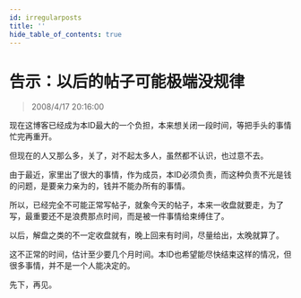 ```yaml
---
id: irregularposts 
title: ''
hide_table_of_contents: true
---
```


# 告示：以后的帖子可能极端没规律

> 2008/4/17 20:16:00

<div style={{color: '#FF0000', fontWeight: '500', fontSize: '24px', lineHeight: '180%'}}>

现在这博客已经成为本ID最大的一个负担，本来想关闭一段时间，等把手头的事情忙完再重开。
 
但现在的人又那么多，关了，对不起太多人，虽然都不认识，也过意不去。
 
由于最近，家里出了很大的事情，作为成员，本ID必须负责，而这种负责不光是钱的问题，是要亲力亲为的，钱并不能办所有的事情。
 
所以，已经完全不可能正常写帖子，就象今天的帖子，本来一收盘就要走，为了写，最重要还不是浪费那点时间，而是被一件事情给束缚住了。
 
以后，解盘之类的不一定收盘就有，晚上回来有时间，尽量给出，太晚就算了。
 
这不正常的时间，估计至少要几个月时间。本ID也希望能尽快结束这样的情况，但很多事情，并不是一个人能决定的。
 
先下，再见。

</div>